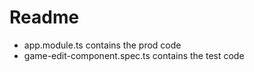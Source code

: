 # Readme

* app.module.ts contains the prod code
* game-edit-component.spec.ts contains the test code


